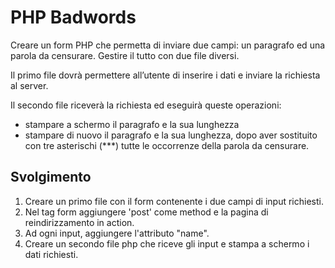 # PHP Badwords

Creare un form PHP che permetta di inviare due campi: un paragrafo ed una parola da censurare.
Gestire il tutto con due file diversi.

Il primo file dovrà permettere all’utente di inserire i dati e inviare la richiesta al server.

Il secondo file riceverà la richiesta ed eseguirà queste operazioni:

- stampare a schermo il paragrafo e la sua lunghezza
- stampare di nuovo il paragrafo e la sua lunghezza, dopo aver sostituito con tre asterischi (\*\*\*) tutte le occorrenze della parola da censurare.

## Svolgimento

1. Creare un primo file con il form contenente i due campi di input richiesti.
2. Nel tag form aggiungere 'post' come method e la pagina di reindirizzamento in action.
3. Ad ogni input, aggiungere l'attributo "name".
4. Creare un secondo file php che riceve gli input e stampa a schermo i dati richiesti.
